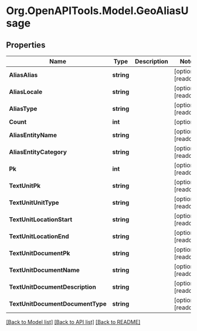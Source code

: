 
# Org.OpenAPITools.Model.GeoAliasUsage

## Properties

Name | Type | Description | Notes
------------ | ------------- | ------------- | -------------
**AliasAlias** | **string** |  | [optional] [readonly] 
**AliasLocale** | **string** |  | [optional] [readonly] 
**AliasType** | **string** |  | [optional] [readonly] 
**Count** | **int** |  | [optional] 
**AliasEntityName** | **string** |  | [optional] [readonly] 
**AliasEntityCategory** | **string** |  | [optional] [readonly] 
**Pk** | **int** |  | [optional] [readonly] 
**TextUnitPk** | **string** |  | [optional] [readonly] 
**TextUnitUnitType** | **string** |  | [optional] [readonly] 
**TextUnitLocationStart** | **string** |  | [optional] [readonly] 
**TextUnitLocationEnd** | **string** |  | [optional] [readonly] 
**TextUnitDocumentPk** | **string** |  | [optional] [readonly] 
**TextUnitDocumentName** | **string** |  | [optional] [readonly] 
**TextUnitDocumentDescription** | **string** |  | [optional] [readonly] 
**TextUnitDocumentDocumentType** | **string** |  | [optional] [readonly] 

[[Back to Model list]](../README.md#documentation-for-models)
[[Back to API list]](../README.md#documentation-for-api-endpoints)
[[Back to README]](../README.md)


